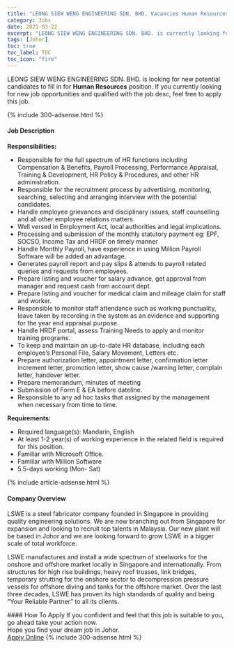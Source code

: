 ```yaml
---
title: "LEONG SIEW WENG ENGINEERING SDN. BHD. Vacancies Human Resources" 
category: Jobs 
date: 2021-03-22 
excerpt: "LEONG SIEW WENG ENGINEERING SDN. BHD. is currently looking for suitable person to fill in the Human Resources which based in Johor" 
tags: [Johor] 
toc: true 
toc_label: TOC 
toc_icon: "fire" 
--- 
```


<p>LEONG SIEW WENG ENGINEERING SDN. BHD. is looking for new potential candidates to fill in for <b>Human Resources</b> position. If you currently looking for new job opportunities and qualified with the job desc, feel free to apply this job.
</p>{% include 300-adsense.html %} 
<div><div><h4>Job Description</h4></div><div><div><span><div><p><strong>Responsibilities:</strong></p><ul><li>Responsible for the full spectrum of HR functions including Compensation &amp; Benefits, Payroll Processing, Performance Appraisal, Training &amp; Development, HR Policy &amp; Procedures, and other HR administration.</li><li>Responsible for the recruitment process by advertising, monitoring, searching, selecting and arranging interview with the potential candidates.</li><li>Handle employee grievances and disciplinary issues, staff counselling and all other employee relations matters</li><li>Well versed in Employment Act, local authorities and legal implications.</li><li>Processing and submission of the monthly statutory payment eg: EPF, SOCSO, Income Tax and HRDF on timely manner&#160;</li><li>Handle Monthly Payroll, have experience in using Million Payroll Software will be added an advantage.</li><li>Generates payroll report and pay slips &amp; attends to payroll related queries and requests from employees.</li><li>Prepare listing and voucher for salary advance, get approval from manager and request cash from account dept.</li><li>Prepare listing and voucher for medical claim and mileage claim for staff and worker.</li><li>Responsible to monitor staff attendance such as working punctuality, leave taken by recording in the system as an evidence and supporting for the year end appraisal purpose.</li><li>Handle HRDF portal, assess Training Needs to apply and monitor training programs.</li><li>To keep and maintain an up-to-date HR database, including each employee&#8217;s Personal File, Salary Movement, Letters etc.</li><li>Prepare authorization letter, appointment letter, confirmation letter increment letter, promotion letter, show cause /warning letter, complain letter, handover letter.</li><li>Prepare memorandum, minutes of meeting</li><li>Submission of Form E &amp; EA before dateline.</li><li>Responsible to any ad hoc tasks that assigned by the management when necessary from time to time.</li></ul><p><strong>Requirements:</strong></p><ul><li>Required language(s): Mandarin, English</li><li>At least 1-2 year(s) of working experience&#160;in the related field is required for this position.</li><li>Familiar with Microsoft Office.&#160;</li><li>Familiar with Million Software</li><li>5.5-days working (Mon- Sat)</li></ul></div></span></div></div></div> 
{% include article-adsense.html %} 
<div><div><h4>Company Overview</h4></div><div><div><span><div><p>LSWE is a&#160;steel fabricator company founded in Singapore in providing quality engineering solutions. We are now branching out from Singapore for expansion and looking to recruit top talents in Malaysia. Our new plant will be based in Johor and we are looking forward to grow LSWE in a bigger scale of total workforce.</p><p>LSWE manufactures and install a wide spectrum of steelworks for the onshore and offshore market locally in Singapore and internationally. From structures for high rise buildings, heavy roof trusses, link bridges, temporary strutting for the onshore sector to decompression pressure vessels for offshore diving and tanks for the offshore market. Over the last three decades, LSWE has proven its high standards of quality and being &#8220;Your Reliable Partner&#8221; to all its clients.</p></div></span></div></div></div> 
#### How To Apply 
If you confident and feel that this job is suitable to you, go ahead take your action now. <br/> 
Hope you find your dream job in Johor. <br/> 
<a href="https://www.jobstreet.com.my/en/job/human-resources-4510247?jobId=jobstreet-my-job-4510247&" class="btn btn--info" target="_blank" rel="nofollow noopenner">Apply Online</a> 
{% include 300-adsense.html %} 
